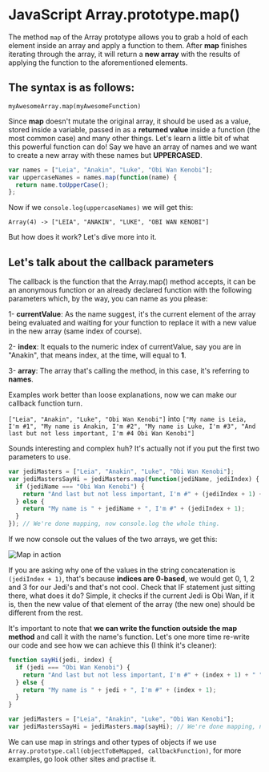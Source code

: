 # JavaScript Array.prototype.map()

The method `map` of the Array prototype allows you to grab a hold of each element inside an array and apply a function to them. After **map** finishes iterating through the array, it will return a **new array** with the results of applying the function to the aforementioned elements.

## The syntax is as follows:

`myAwesomeArray.map(myAwesomeFunction)`

Since **map** doesn't mutate the original array, it should be used as a value, stored inside a variable, passed in as a **returned value** inside a function (the most common case) and many other things. Let's learn a little bit of what this powerful function can do! Say we have an array of names and we want to create a new array with these names but **UPPERCASED**.

```javascript
var names = ["Leia", "Anakin", "Luke", "Obi Wan Kenobi"];
var uppercaseNames = names.map(function(name) {
  return name.toUpperCase();
};
```

Now if we `console.log(uppercaseNames)` we will get this:

`Array(4) -> ["LEIA", "ANAKIN", "LUKE", "OBI WAN KENOBI"]`

But how does it work? Let's dive more into it.

## Let's talk about the callback parameters

The callback is the function that the Array.map() method accepts, it can be an anonymous function or an already declared function with the following parameters which, by the way, you can name as you please:

1- **currentValue**: As the name suggest, it's the current element of the array being evaluated and waiting for your function to replace it with a new value in the new array (same index of course).

2- **index**: It equals to the numeric index of currentValue, say you are in "Anakin", that means index, at the time, will equal to **1**.

3- **array**: The array that's calling the method, in this case, it's referring to **names**.

Examples work better than loose explanations, now we can make our callback function turn.

`["Leia", "Anakin", "Luke", "Obi Wan Kenobi"]` into `["My name is Leia, I'm #1", "My name is Anakin, I'm #2", "My name is Luke, I'm #3", "And last but not less important, I'm #4 Obi Wan Kenobi"]`

Sounds interesting and complex huh? It's actually not if you put the first two parameters to use.

```javascript
var jediMasters = ["Leia", "Anakin", "Luke", "Obi Wan Kenobi"];
var jediMastersSayHi = jediMasters.map(function(jediName, jediIndex) {
  if (jediName === "Obi Wan Kenobi") {
    return "And last but not less important, I'm #" + (jediIndex + 1) + " " + jediName;
  } else {
    return "My name is " + jediName + ", I'm #" + (jediIndex + 1);
  }
}); // We're done mapping, now console.log the whole thing.
```

If we now console out the values of the two arrays, we get this:

![Map in action](https://www.evernote.com/shard/s539/sh/75d6da94-dd29-4dd6-98b7-9ee7260533ca/21e0ed3c9e391b9507128a42d2b12421/res/77e93999-b27c-46c5-b101-f9ed32d7aee0/skitch.png)

If you are asking why one of the values in the string concatenation is `(jediIndex + 1)`, that's because **indices are 0-based**, we would get 0, 1, 2 and 3 for our Jedi's and that's not cool. Check that IF statement just sitting there, what does it do? Simple, it checks if the current Jedi is Obi Wan, if it is, then the new value of that element of the array (the new one) should be different from the rest.

It's important to note that **we can write the function outside the map method** and call it with the name's function. Let's one more time re-write our code and see how we can achieve this (I think it's cleaner):

```javascript
function sayHi(jedi, index) {
  if (jedi === "Obi Wan Kenobi") {
    return "And last but not less important, I'm #" + (index + 1) + " " + jedi;
  } else {
    return "My name is " + jedi + ", I'm #" + (index + 1);
  }
}

var jediMasters = ["Leia", "Anakin", "Luke", "Obi Wan Kenobi"];
var jediMastersSayHi = jediMasters.map(sayHi); // We're done mapping, now console.log the whole thing.
```

We can use map in strings and other types of objects if we use `Array.prototype.call(objectToBeMapped, callbackFunction)`, for more examples, go look other sites and practise it.
